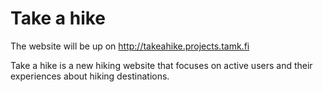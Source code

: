# Take a hike

The website will be up on http://takeahike.projects.tamk.fi

Take a hike is a new hiking website that focuses on active users and their experiences about hiking destinations.